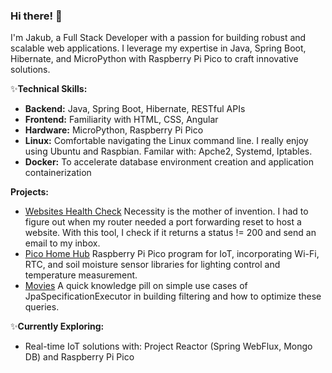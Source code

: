 ### Hi there! 👋 
I'm Jakub, a Full Stack Developer with a passion for building robust and scalable web applications. I leverage my expertise in Java, Spring Boot, Hibernate, and MicroPython with Raspberry Pi Pico to craft innovative solutions.

✨**Technical Skills:**

* **Backend:** Java, Spring Boot, Hibernate, RESTful APIs
* **Frontend:** Familiarity with HTML, CSS, Angular
* **Hardware:** MicroPython, Raspberry Pi Pico
* **Linux:** Comfortable navigating the Linux command line. I really enjoy using Ubuntu and Raspbian. Familar with: Apche2, Systemd, Iptables.
* **Docker:** To accelerate database environment creation and application containerization

**Projects:**
* [Websites Health Check](https://github.com/MMrFalcon/health-check) Necessity is the mother of invention. I had to figure out when my router needed a port forwarding reset to host a website. With this tool, I check if it returns a status != 200 and send an email to my inbox.
* [Pico Home Hub](https://github.com/MMrFalcon/Pico-Home-Hub) Raspberry Pi Pico program for IoT, incorporating Wi-Fi, RTC, and soil moisture sensor libraries for lighting control and temperature measurement.
* [Movies](https://github.com/MMrFalcon/movies) A quick knowledge pill on simple use cases of JpaSpecificationExecutor in building filtering and how to optimize these queries.

✨**Currently Exploring:**
* Real-time IoT solutions with: Project Reactor (Spring WebFlux, Mongo DB) and Raspberry Pi Pico
<!--
**MMrFalcon/MMrFalcon** is a ✨ _special_ ✨ repository because its `README.md` (this file) appears on your GitHub profile.

Here are some ideas to get you started:

- 🔭 I’m currently working on ...
- 🌱 I’m currently learning ...
- 👯 I’m looking to collaborate on ...
- 🤔 I’m looking for help with ...
- 💬 Ask me about ...
- 📫 How to reach me: ...
- 😄 Pronouns: ...
- ⚡ Fun fact: ...
-->
